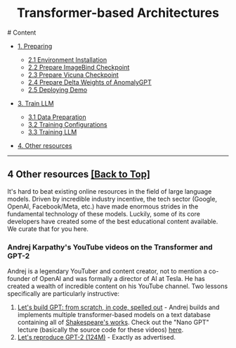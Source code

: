 <div align=center>

# Transformer-based Architectures

</div>
<span id='all_content'/>
# Content


* <a href='#environment'>1. Preparing</a>
    * <a href='#install_environment'>2.1 Environment Installation</a>
    * <a href='#download_imagebind_model'>2.2 Prepare ImageBind Checkpoint</a>
    * <a href='#download_vicuna_model'>2.3 Prepare Vicuna Checkpoint</a>
    * <a href='#download_anomalygpt'>2.4 Prepare Delta Weights of AnomalyGPT</a>
    * <a href='#running_demo'>2.5 Deploying Demo</a>
* <a href='#train_LLM'>3. Train LLM</a>
    * <a href='#data_preparation'>3.1 Data Preparation</a>
    * <a href='#training_configurations'>3.2 Training Configurations</a>
    * <a href='#model_training'>3.3 Training LLM</a>

* <a href='#other_resources'>4. Other resources</a>


****

## 4 Other resources <a href='#all_content'>[Back to Top]</a>
It's hard to beat existing online resources in the field of large language models. Driven by incredible industry incentive, the tech sector (Google, OpenAI, Facebook/Meta, etc.) have made enormous strides in the fundamental technology of these models. Luckily, some of its core developers have created some of the best educational content available. We curate that for you here.

### Andrej Karpathy's YouTube videos on the Transformer and GPT-2
Andrej is a legendary YouTuber and content creator, not to mention a co-founder of OpenAI and was formally a director of AI at Tesla. He has created a wealth of incredible content on his YouTube channel. Two lessons specifically are particularly instructive:
1. [Let's build GPT: from scratch, in code, spelled out](https://youtu.be/kCc8FmEb1nY?si=K-Q4p1fmdR0nbHNU) - Andrej builds and implements multiple transformer-based models on a text database containing all of [Shakespeare's works](https://github.com/karpathy/ng-video-lecture/blob/master/input.txt). Check out the "Nano GPT" lecture (basically the source code for these videos) [here](https://github.com/karpathy/ng-video-lecture).
2. [Let's reproduce GPT-2 (124M)](https://youtu.be/l8pRSuU81PU?si=gAOYf1xujRcQ_nEC) - Exactly as advertised.


